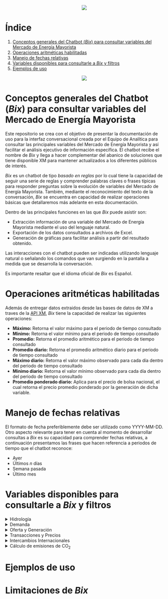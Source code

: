 
<p align="center"> 
<img src="https://user-images.githubusercontent.com/69567089/132707858-021aeaf4-8cf9-44e9-b4d3-0350b60418de.png">
</p> 


# Índice
1. [Conceptos generales del Chatbot (_Bix_) para consultar variables del Mercado de Energía Mayorista](#section1)
2. [Operaciones aritméticas habilitadas](#section2)
4. [Manejo de fechas relativas](#section3)
5. [Variables disponibles para consultarle a _Bix_ y filtros](#section4)
6. [Ejemplos de uso](#section5)


<p align="center"> 
<img src="https://user-images.githubusercontent.com/69567089/134450647-54c1e086-7069-4b6f-8cb3-8e79018fb882.png">
</p> 

<a id='section1'></a>
# Conceptos generales del Chatbot (_Bix_) para consultar variables del Mercado de Energía Mayorista
Este repositorio se crea con el objetivo de presentar la documentación de uso para la interfaz conversacional creada por el Equipo de Analítica para consultar las principales variables del Mercado de Energía Mayorista y así facilitar el análisis ejecutivo de información específica. El chatbot recibe el nombre de _Bix_ y llega a hacer complementar del abanico de soluciones que tiene disponible XM para mantener actualizados a los diferentes públicos de interés. 

_Bix_ es un chatbot de tipo _basado en reglas_ por lo cual tiene la capacidad de seguir una serie de reglas y comprender palabras claves o frases típicas para responder preguntas sobre la evolución de variables del Mercado de Energía Mayorista. También, mediante el reconocimiento del texto de la conversación, _Bix_ se encuentra en capacidad de realizar operaciones básicas que detallaremos más adelante en esta documentación.

Dentro de las principales funciones en las que _Bix_ puede asistir son:

* Extracción información de una variable del Mercado de Energía Mayorista mediante el uso del lenguaje natural.
* Exportación de los datos consultados a archivos de Excel.
* Generación de gráficas para facilitar análisis a partir del resultado obtenido.

Las interacciones con el chatbot pueden ser indicadas utilizando lenguaje natural o señalando los comandos que van surgiendo en la pantalla a medida que se desarrolla la conversación.

Es importante resaltar que el idioma oficial de _Bix_ es Español.

<a id='section2'></a>
# Operaciones aritméticas habilitadas

Además de entregar datos extraidos desde las bases de datos de XM a traves de la [API XM](https://github.com/EquipoAnaliticaXM/API_XM), _Bix_ tiene la capacidad de realizar las siguientes operaciones:

* **Máximo:** Retorna el valor máximo para el periodo de tiempo consultado
* **Mínimo:** Retorna el valor mínimo para el periodo de tiempo consultado
* **Promedio:** Retorna el promedio aritmético para el periodo de tiempo consultado
* **Promedio diario:** Retorna el promedio aritmético diario para el periodo de tiempo consultado
* **Máximo diario:** Retorna el valor máximo observado para cada día dentro del periodo de tiempo consultado
* **Mínimo diario:** Retorna el valor mínimo observado para cada día dentro del periodo de tiempo consultado
* **Promedio ponderado diario:** Aplica para el precio de bolsa nacional, el cual retorna el precio promedio ponderado por la generación de dicha variable.

<a id='section3'></a>
# Manejo de fechas relativas

El formato de fecha preferiblemente debe ser utilizado como YYYY-MM-DD. Otro aspecto relevante para tener en cuenta al momento de desarrollar consultas a _Bix_ es su capacidad para comprender fechas relativas, a continuación presentamos las frases que hacen referencia a periodos de tiempo que el chatbot reconoce:

* Ayer
* Últimos _n_ días
* Semana pasada
* Último mes

<a id='section4'></a>
# Variables disponibles para consultarle a _Bix_ y filtros

<details>
<summary>Hidrología</summary>
<ul>
<li>Aporte hídricos en energía</li> 
  <b>Opciones de consulta por:</b> 
    <ul><li>[x] Sistema </li><li>[x] Río</li></ul>
<li>Capacidad Útil energía por embalse</li>
  <b>Opciones de consulta por:</b> 
    <ul><li>[x] Sistema </li><li>[x] Embalse</li></ul>
<li>Media Histórica por Rio</li>
   <b>Opciones de consulta por:</b> 
    <ul><li>[x] Sistema </li><li>[x] Río</li></ul>
<li>Volumen Útil</li>
   <b>Opciones de consulta por:</b> 
    <ul><li>[x] Sistema </li><li>[x] Embalse</li></ul>
</ul>
</details>

<details>
<summary>Demanda</summary>
<ul>
<li>Demanda Comercial</li>
  <b>Opciones de consulta por:</b> 
    <ul><li>[x] Sistema </li><li>[x] Agente</li></ul>
<li>Demanda Comercial No Regulada</li>
  <b>Opciones de consulta por:</b> 
    <ul><li>[x] Sistema </li><li>[x] Agente</li></ul>
<li>Demanda Comercial Regulada</li>
  <b>Opciones de consulta por:</b> 
    <ul><li>[x] Sistema </li><li>[x] Agente</li></ul>
<li>Demanda del SIN</li>
</ul>
</details>

<details>
<summary>Oferta y Generación</summary>
<ul>
<li>Capacidad Efectiva Neta por recurso</li>
<li>Consumo combustible por recurso</li>
<li>Disponibilidad Real por recurso</li>
<li>Generación Fuera de Mérito por recurso</li>
<li>Generación Programada Redespacho por recurso</li>
<li>Generación Real</li>
  <b>Opciones de consulta por:</b> 
    <ul><li>[x] Sistema </li><li>[x] Recurso</li></ul>
</ul>
</details>

<details>
<summary>Transacciones y Precios</summary>
<ul>
<li>DDV Contratada por recurso</li>
<li>Desviaciones al programa de generación por recurso</li>
<li>MC</li>
<li>Obligaciones de Energía Firme por recurso</li>
<li>Precio de Bolsa Nacional</li>
<li>Precio de Escasez de Activación</li>
<li>Precio de Oferta del Despacho</li>
<li>Precio Promedio Contratos No Regulados </li>
<li>Precio Promedio Contratos Regulados</li>
<li>Remuneración Real Individual Diaria del Cargo por Confiabilidad</li>
<li>Restricciones Aliviadas</li>
</ul>
</details>

<details>
<summary>Intercambios Internacionales</summary>
<ul>
<li> Importaciones en Energía </li>
<li> Exportaciones en Energía </li> 
</ul>
</details>

<details>
<summary>Cálculo de emisiones de CO<sub>2</sub></summary>
<ul>
<li> Emisiones de CO<sub>2</sub>eq </li>
</ul>
</details>

<a id='section5'></a>
# Ejemplos de uso


<a id='section6'></a>
# Limitaciones de _Bix_


